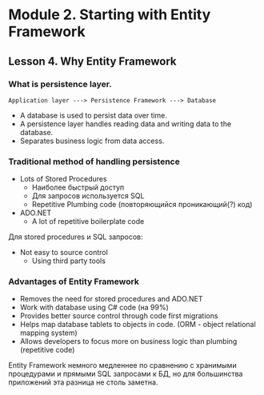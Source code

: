 # Module 2. Starting with Entity Framework

## Lesson 4. Why Entity Framework

### What is persistence layer.

```text
Application layer ---> Persistence Framework ---> Database
```

* A database is used to persist data over time.
* A persistence layer handles reading data and writing data to the database.
* Separates business logic from data access.

### Traditional method of handling persistence

* Lots of Stored Procedures
  * Наиболее быстрый доступ
  * Для запросов используется SQL
  * Repetitive Plumbing code (повторяющийся проникающий(?) код)
* ADO.NET
  * A lot of repetitive boilerplate code

Для stored procedures и SQL запросов:

* Not easy to source control
  * Using third party tools

### Advantages of Entity Framework

* Removes the need for stored procedures and ADO.NET
* Work with database using C# code (на 99%)
* Provides better source control through code first migrations
* Helps map database tablets to objects in code. (ORM - object relational mapping system)
* Allows developers to focus more on business logic than plumbing (repetitive code)

Entity Framework немного медленнее по сравнению с хранимыми процедурами и прямыми SQL запросами
к БД, но для большинства приложений эта разница не столь заметна.
